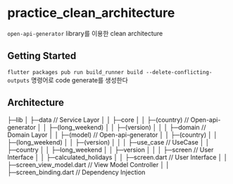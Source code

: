 # practice_clean_architecture

`open-api-generator` library를 이용한 clean architecture

## Getting Started

`flutter packages pub run build_runner build --delete-conflicting-outputs` 명령어로 code generate를 생성한다

## Architecture


├─lib
│  ├─data           // Service Layor
│  │  ├─core
│  │  ├─(country)   // Open-api-generator
│  │  ├─(long_weekend)
│  │  ├─(version)
│  │
│  ├─domain         // Domain Layor
│  │    ├─(model)     // Open-api-generator
│  │        ├─(country)
│  │        ├─(long_weekend)
│  │        ├─(version)
│  │
│  ├─use_case       // UseCase
│  │    ├─country
│  │    ├─long_weekend
│  │    ├─version
│  │
│  ├─screen         // User Interface
│  │   ├─calculated_holidays
│  │        ├─screen.dart               // User Interface
│  │        ├─screen_view_model.dart    // View Model Controller
│  │        ├─screen_binding.dart       // Dependency Injection